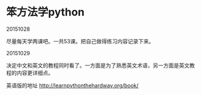 # 笨方法学python

20151028

尽量每天学两课吧。一共53课。把自己做得练习内容记录下来。


20151029

决定中文和英文的教程同时看了。一方面是为了熟悉英文术语，另一方面是英文教程的内容更详细点。

英语版的地址 http://learnpythonthehardway.org/book/